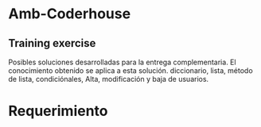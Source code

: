 #  Amb-Coderhouse 

   Training exercise
------------------------

Posibles soluciones desarrolladas para la entrega complementaria. 
 El conocimiento obtenido se aplica a esta solución. 
 diccionario, lista, método de lista, condiciónales, 
 Alta, modificación y baja de usuarios.
 
 # Requerimiento
 

